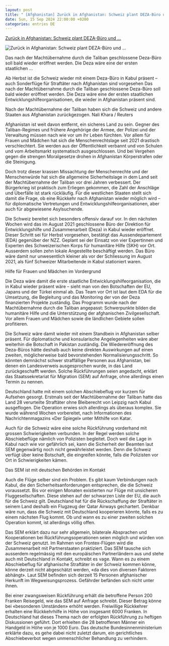```yaml
---
layout: post
title: " [Afghanistan] Zurück in Afghanistan: Schweiz plant DEZA-Büro und ..."
date: Sun, 15 Sep 2024 22:00:00 +0200
categories: entries DE
---
```

[Zurück in Afghanistan: Schweiz plant DEZA-Büro und ...](https://www.nzz.ch/schweiz/ab-herbst-ist-die-schweiz-wieder-mit-einem-deza-buero-in-kabul-praesent-auch-sonderfluege-fuer-straftaeter-nach-afghanistan-sind-vorgesehen-ld.1848146)

![Zurück in Afghanistan: Schweiz plant DEZA-Büro und ...](https://img.nzz.ch/2024/09/13/bf7264a5-410f-4ed9-b3e0-c115ef2e223e.jpeg?width=1200&height=674&fit=bounds&quality=75&auto=webp&crop=6381,3588,x0,y666&wmark=nzz)

Das nach der Machtübernahme durch die Taliban geschlossene Deza-Büro soll bald wieder eröffnet werden. Die Deza wäre eine der ersten staatlichen ...

Ab Herbst ist die Schweiz wieder mit einem Deza-Büro in Kabul präsent – auch Sonderflüge für Straftäter nach Afghanistan sind vorgesehen Das nach der Machtübernahme durch die Taliban geschlossene Deza-Büro soll bald wieder eröffnet werden. Die Deza wäre eine der ersten staatlichen Entwicklungshilfeorganisationen, die wieder in Afghanistan präsent sind.

Nach der Machtübernahme der Taliban haben sich die Schweiz und andere Staaten aus Afghanistan zurückgezogen. Nali Khara / Reuters

Afghanistan ist weit davon entfernt, ein sicheres Land zu sein. Gegner des Taliban-Regimes und frühere Angehörige der Armee, der Polizei und der Verwaltung müssen nach wie vor um ihr Leben fürchten. Vor allem für Frauen und Mädchen hat sich die Menschenrechtslage seit 2021 drastisch verschlechtert. Sie werden aus der Öffentlichkeit verbannt und von Schulen und vom Arbeitsmarkt systematisch ausgeschlossen. Und bei Vergehen gegen die strengen Moralgesetze drohen in Afghanistan Körperstrafen oder die Steinigung.

Doch trotz dieser krassen Missachtung der Menschenrechte und der Menschenwürde hat sich die allgemeine Sicherheitslage in dem Land seit der Machtübernahme der Taliban vor drei Jahren verbessert. Der Bürgerkrieg ist praktisch zum Erliegen gekommen, die Zahl der Anschläge und Überfälle ist stark rückläufig. Für die westlichen Staaten stellt sich damit die Frage, ob eine Rückkehr nach Afghanistan wieder möglich wird – für diplomatische Vertretungen und Entwicklungshilfeorganisationen, aber auch für abgewiesene Asylsuchende.

Die Schweiz bereitet sich besonders offensiv darauf vor. In den nächsten Wochen wird das im August 2021 geschlossene Büro der Direktion für Entwicklungshilfe und Zusammenarbeit (Deza) in Kabul wieder eröffnet. Dieser Schritt sei für Herbst vorgesehen, bestätigt das Aussendepartement (EDA) gegenüber der NZZ. Geplant sei der Einsatz von vier Expertinnen und Experten des Schweizerischen Korps für humanitäre Hilfe (SKH) vor Ort. Ausserdem sollen zehn lokale Angestellte beschäftigt werden. Das Büro wäre damit nur unwesentlich kleiner als vor der Schliessung im August 2021, als fünf Schweizer Mitarbeitende in Kabul stationiert waren.

Hilfe für Frauen und Mädchen im Vordergrund

Die Deza wäre damit die erste staatliche Entwicklungshilfeorganisation, die in Kabul wieder präsent wäre – sieht man von den Botschaften der EU, Japans und der Türkei einmal ab. Das Team vor Ort ist laut dem EDA für die Umsetzung, die Begleitung und das Monitoring der von der Deza finanzierten Projekte zuständig. Das Programm wurde nach der Machtübernahme durch die Taliban angepasst: Schwerpunkte bilden die humanitäre Hilfe und die Unterstützung der afghanischen Zivilgesellschaft. Vor allem Frauen und Mädchen sowie die ländlichen Gebiete sollen profitieren.

Die Schweiz wäre damit wieder mit einem Standbein in Afghanistan selber präsent. Für diplomatische und konsularische Angelegenheiten wäre aber weiterhin die Botschaft in Pakistan zuständig. Die Wiedereröffnung des Deza-Büros hätte deshalb auch keine direkten Auswirkungen auf einen zweiten, möglicherweise bald bevorstehenden Normalisierungsschritt. So könnten demnächst schwer straffällige Personen aus Afghanistan, bei denen ein Landesverweis ausgesprochen wurde, in das Land zurückgeschafft werden. Solche Rückführungen seien angedacht, erklärt das Staatssekretariat für Migration (SEM) auf Anfrage, ohne allerdings einen Termin zu nennen.

Deutschland hatte mit einem solchen Abschiebeflug vor kurzem für Aufsehen gesorgt. Erstmals seit der Machtübernahme der Taliban hatte das Land 28 verurteilte Straftäter ohne Bleiberecht von Leipzig nach Kabul ausgeflogen. Die Operation erwies sich allerdings als überaus komplex. Sie wurde während Wochen vorbereitet, nach Informationen des Nachrichtenmagazins «Der Spiegel» unter Mithilfe von Katar.

Auch für die Schweiz wäre eine solche Rückführung vorderhand mit grossen Schwierigkeiten verbunden. In der Regel werden solche Abschiebeflüge nämlich von Polizisten begleitet. Doch weil die Lage in Kabul nach wie vor gefährlich sei, kann die Sicherheit der Beamten laut SEM gegenwärtig noch nicht gewährleistet werden. Denn die Schweiz verfügt über keine Botschaft, die eingreifen könnte, falls die Polizisten vor Ort in Schwierigkeiten kämen.

Das SEM ist mit deutschen Behörden im Kontakt

Auch die Flüge selber sind ein Problem. Es gibt kaum Verbindungen nach Kabul, die den Sicherheitsanforderungen entsprechen, die die Schweiz voraussetzt. Bis vor einigen Monaten existierten nur Flüge mit unsicheren Fluggesellschaften. Diese stehen auf der schwarzen Liste der EU, die auch für die Schweiz gilt. Deutschland hat für die Rückschaffung der Straftäter in seinem Land deshalb ein Flugzeug der Qatar Airways gechartert. Denkbar wäre nun, dass die Schweiz mit Deutschland kooperieren könnte, falls es zu einem nächsten Flug kommt. Ob und wann es zu einer zweiten solchen Operation kommt, ist allerdings völlig offen.

Das SEM erklärt dazu nur sehr allgemein, bilaterale Absprachen und Kooperationen bei Rückführungsoperationen seien möglich und würden von der Schweiz genutzt. Im Rahmen von Frontex-Flügen wird die Zusammenarbeit mit Partnerstaaten praktiziert. Das SEM tausche sich ausserdem regelmässig mit den europäischen Partnerländern aus und stehe auch mit Deutschland in Kontakt, schreibt es vage. Wann es zu einem Abschiebeflug für afghanische Straftäter in der Schweiz kommen könne, könne derzeit nicht abgeschätzt werden, «da dies von diversen Faktoren abhängt». Laut SEM befinden sich derzeit 15 Personen afghanischer Herkunft im Wegweisungsprozess. Gefährder befänden sich nicht unter ihnen.

Bei einer zwangsweisen Rückführung erhält die betroffene Person 200 Franken Reisegeld, wie das SEM auf Anfrage schreibt. Dieser Betrag könne bei «besonderen Umständen» erhöht werden. Freiwillige Rückkehrer erhalten eine Rückkehrhilfe in Höhe von insgesamt 6000 Franken. In Deutschland hat dieses Thema nach der erfolgten Rückführung zu heftigen Diskussionen geführt. Dort erhielten die 28 betroffenen Männer ein Handgeld in Höhe von je 1000 Euro. Das deutsche Bundesinnenministerium erklärte dazu, es gehe dabei nicht zuletzt darum, ein gerichtliches Abschiebeverbot wegen unmenschlicher Behandlung zu verhindern.

